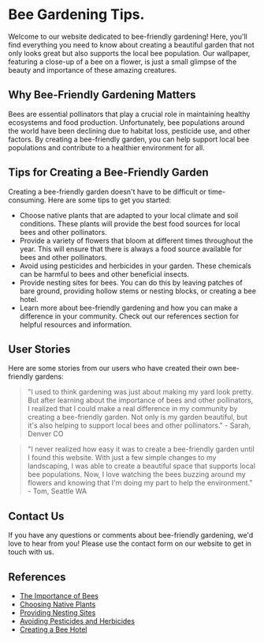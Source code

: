 <!--
Write me content for website with wallpaper which alt text is:

"A close-up of a bee on a flower"

The name/title of the page should not be 1:1 copy of the alt text but rather a real content of the website which is using this wallpaper.

- Use markdown format 
- Start with the heading
- The content should look like a real website 
- Include real sections like references, contact, user stories, etc. use things relevant to the page purpose.
- Feel free to use structure like headings, bullets, numbering, blockquotes, paragraphs, horizontal lines, etc.
- You can use formatting like bold or _italic_
- You can include UTF-8 emojis
- Links should be only #hash anchors (and you can refer to the document itself)
- Do not include images
-->

<!--font:Lato-->

# Bee Gardening Tips.

Welcome to our website dedicated to bee-friendly gardening! Here, you'll find everything you need to know about creating a beautiful garden that not only looks great but also supports the local bee population. Our wallpaper, featuring a close-up of a bee on a flower, is just a small glimpse of the beauty and importance of these amazing creatures.

## Why Bee-Friendly Gardening Matters

Bees are essential pollinators that play a crucial role in maintaining healthy ecosystems and food production. Unfortunately, bee populations around the world have been declining due to habitat loss, pesticide use, and other factors. By creating a bee-friendly garden, you can help support local bee populations and contribute to a healthier environment for all.

## Tips for Creating a Bee-Friendly Garden

Creating a bee-friendly garden doesn't have to be difficult or time-consuming. Here are some tips to get you started:

- Choose native plants that are adapted to your local climate and soil conditions. These plants will provide the best food sources for local bees and other pollinators.
- Provide a variety of flowers that bloom at different times throughout the year. This will ensure that there is always a food source available for bees and other pollinators.
- Avoid using pesticides and herbicides in your garden. These chemicals can be harmful to bees and other beneficial insects.
- Provide nesting sites for bees. You can do this by leaving patches of bare ground, providing hollow stems or nesting blocks, or creating a bee hotel.
- Learn more about bee-friendly gardening and how you can make a difference in your community. Check out our references section for helpful resources and information.

## User Stories

Here are some stories from our users who have created their own bee-friendly gardens:

> "I used to think gardening was just about making my yard look pretty. But after learning about the importance of bees and other pollinators, I realized that I could make a real difference in my community by creating a bee-friendly garden. Not only is my garden beautiful, but it's also helping to support local bees and other pollinators." - Sarah, Denver CO

> "I never realized how easy it was to create a bee-friendly garden until I found this website. With just a few simple changes to my landscaping, I was able to create a beautiful space that supports local bee populations. Now, I love watching the bees buzzing around my flowers and knowing that I'm doing my part to help the environment." - Tom, Seattle WA

## Contact Us

If you have any questions or comments about bee-friendly gardening, we'd love to hear from you! Please use the contact form on our website to get in touch with us.

## References

- [The Importance of Bees](#importance-of-bees)
- [Choosing Native Plants](#native-plants)
- [Providing Nesting Sites](#nesting-sites)
- [Avoiding Pesticides and Herbicides](#pesticides-and-herbicides)
- [Creating a Bee Hotel](#bee-hotel)
